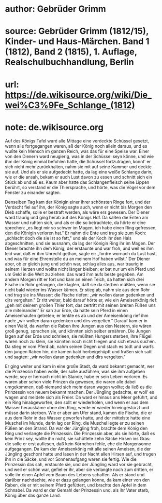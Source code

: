 # author: Gebrüder Grimm
# source: Gebrüder Grimm (1812/15), Kinder- und Haus-Märchen. Band 1 (1812), Band 2 (1815), 1. Auflage, Realschulbuchhandlung, Berlin
# url: https://de.wikisource.org/wiki/Die_wei%C3%9Fe_Schlange_(1812)
# note: de.wikisource.org

Auf des Königs Tafel ward alle Mittage eine verdeckte Schüssel gesetzt, wenn alle fortgegangen waren, aß der König noch allein daraus, und es wußte kein Mensch im ganzen Reich, was das für eine Speise war. Einer von den Dienern ward neugierig, was in der Schüssel seyn könne, und wie ihm der König einmal befohlen hatte, die Schüssel fortzutragen, konnt' er sich nicht mehr zurückhalten, nahm sie mit auf seine Kammer und deckte sie auf. Und als er sie aufgedeckt hatte, da lag eine weiße Schlange darin, wie er die ansah, bekam er auch Lust davon zu essen und schnitt sich ein Stück ab und aß es. Kaum aber hatte  das Schlangenfleisch seine Lippen berührt, so verstand er die Thiersprache, und hörte, was die Vögel vor dem Fenster zu einander sagten. 

Denselben Tag kam der Königin einer ihrer schönsten Ringe fort, und der Verdacht fiel auf ihn, der König sagte auch, wenn er nicht bis Morgen den Dieb schaffe, solle er bestraft werden, als wäre ers gewesen. Der Diener ward traurig und ging herab auf des Königs Hof. Da saßen die Enten am Wasser und ruhten sich, und als er die so betrachtete, da hörte er eine sprechen: „es liegt mir so schwer im Magen, ich habe einen Ring gefressen, den die Königin verloren hat." Er nahm die Ente und trug sie zum Koch: „schlacht doch die sie ist so fett," und als der Koch ihr den Hals abgeschnitten, und sie ausnahm, da lag der Königin Ring ihr im Magen. Der Diener brachte ihn dem König, der erstaunte und war froh, und weil es ihm leid war, daß er ihm Unrecht gethan, sagte er: „fordre wornach du Lust hast, und was für eine Ehrenstelle du an meinem Hof haben willst." Der Diener aber, ob er gleich jung und schön war, schlug alles aus, war traurig in seinem Herzen und wollte nicht länger bleiben; er bat nur um ein Pferd und um Geld in die Welt zu ziehen: das ward ihm aufs beste gegeben.  Am andern Morgen ritt er fort und kam an einen Teich, da hatten sich drei Fische im Rohr gefangen, die klagten, daß sie da sterben müßten, wenn sie nicht bald wieder ins Wasser kämen. Er stieg ab, nahm sie aus dem Rohr und trug sie ins Wasser: die Fische riefen: „wir wollen daran gedenken und dirs vergelten." Er ritt weiter, bald darauf hörte er, wie ein Ameisenkönig rief: „geh mit deinem großen Thier fort, das zertritt mit seinen breiten Füßen uns alle miteinander." Er sah zur Erde, da hatte sein Pferd in einen Ameisenhaufen getreten; er lenkte es ab und der Ameisenkönig rief ihm nach: „wir wollen daran gedenken und dirs vergelten." Darauf kam er in einen Wald, da warfen die Raben ihre Jungen aus den Nestern, sie wären groß genug, sprachen sie, und könnten sich selber ernähren. Die Jungen lagen auf der Erde und schrieen, sie müßten Hungers sterben, ihre Flügel wären noch zu klein, sie könnten noch nicht fliegen und sich etwas suchen. Da stieg er vom Pferd ab, nahm seinen Degen und stach es todt und warfs den jungen Raben hin, die kamen bald herbeigehüpft und fraßen sich satt und sagten: „wir wollen daran gedenken und dirs vergelten." 

Er ging weiter und kam in eine große Stadt, da ward bekannt gemacht, wer die Prinzessin  haben wolle, der solle ausführen, was sie ihm aufgeben werde, sey er hernach nicht im Stande, habe er sein Leben verloren. Es waren aber schon viele Prinzen da gewesen, die waren alle dabei umgekommen, daß niemand sich mehr daran wagen wollte; da ließ es die Prinzessin von neuem bekannt machen. Der Jüngling gedachte, er woll' es wagen und meldete sich als Freier. Da ward er hinaus ans Meer geführt, und ein Ring hinabgeworfen, den sollt er wiederholen, und wenn er aus dem Wasser herauskäme ohne den Ring, werde er wieder hineingestürzt und müsse darin sterben. Wie er aber am Ufer stand, kamen die Fische, die er aus dem Rohr in das Wasser geworfen hatte, und der mittelste hatte eine Muschel im Munde, darin lag der Ring, die Muschel legte er zu seinen Füßen an den Strand. Da war der Jüngling froh, brachte dem König den Ring und verlangte die Prinzessin. Die Prinzessin aber, als sie hörte, daß es kein Prinz sey, wollte ihn nicht, sie schüttete zehn Säcke Hirsen ins Gras: die solle er erst auflesen, daß kein Körnchen fehle, ehe die Morgensonne aufgegangen. Da kam der Ameisenkönig mit alle seinen Ameisen, die der Jüngling geschont hatte und lasen in der Nacht allen Hirsen auf, und trugen ihn in die Säcke, und vor Sonnenaufgang waren sie fertig. Wie  die Prinzessin das sah, erstaunte sie, und der Jüngling ward vor sie gebracht, und weil er schön war, gefiel er ihr, aber sie verlangte noch zum dritten, er solle ihr einen Apfel vom Baum des Lebens schaffen. Als er stand und darüber nachdachte, wie er dazu gelangen könne, da kam einer von den Raben, die er mit seinem Pferd gefüttert, und brachte den Apfel in dem Schnabel. Da ward er der Gemahl der Prinzessin und, als ihr Vater starb, König über das ganze Land. 

